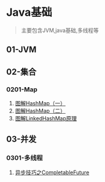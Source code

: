 # Java基础
 > 主要包含JVM,java基础,多线程等

## 01-JVM

## 02-集合
### 0201-Map
  
   1. [图解HashMap（一）](https://juejin.im/post/5e7b47acf265da573d61cff5)
   2. [图解HashMap（二）](https://juejin.im/post/5e7b48c46fb9a07cdb469e66)
   3. [图解LinkedHashMap原理](https://juejin.im/post/5e74c4016fb9a07ca601c97a)

## 03-并发
### 0301-多线程
1. [异步技巧之CompletableFuture](https://juejin.im/post/5e7abaaae51d452716052f86)
   
   

## 
